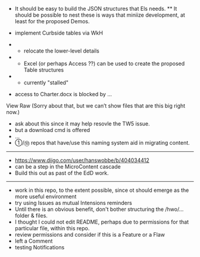 * It should be easy to build the JSON structures that Els needs.
** It should be possible to nest these is ways that miniize development, at least for the proposed Demos.

* implement Curbside tables via WkH
* * relocate the lower-level details
* * Excel (or perhaps Access ??) can be used to create the proposed Table structures
* * currently "stalled"
* access to Charter.docx is blocked by ...

View Raw
(Sorry about that, but we can’t show files that are this big right now.)

* ask about this since it may help resovle the TW5 issue.
* but a download cmd is offered
* ...
* ①/㊿ repos that have/use this naming system aid in migrating content.

<hr>

* https://www.diigo.com/user/hanswobbe/b/404034412
* can be a step in the MicroContent cascade
* Build this out as past of the EdD work.

<hr>

* work in this repo, to the extent possible, since ot should emerge as the more useful environment
* try using Issues as mutual Intensions reminders
* Until there is an obvious benefit, don't bother structuring the /hwo/... folder & files.
* I thought I could not edit README, perhaps due to permissions for that particular file, within this repo.
* review permissions and consider if this is a Feature or a Flaw 
* left a Comment
* testing Notifications
